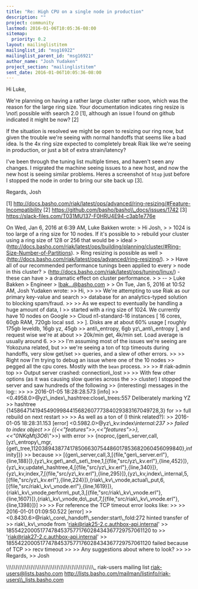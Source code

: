 ```yaml
---
title: "Re: High CPU on a single node in production"
description: ""
project: community
lastmod: 2016-01-06T10:05:36-08:00
sitemap:
  priority: 0.2
layout: mailinglistitem
mailinglist_id: "msg16922"
mailinglist_parent_id: "msg16921"
author_name: "Josh Yudaken"
project_section: "mailinglistitem"
sent_date: 2016-01-06T10:05:36-08:00
---
```



Hi Luke,

We're planning on having a rather large cluster rather soon, which was
the reason for the large ring size. Your documentation indicates ring
resize is \\*not\\* possible with search 2.0 [1], although an issue I
found on github indicated it might be now? [2]

If the situation is resolved we might be open to resizing our ring
now, but given the trouble we're seeing with normal handoffs that
seems like a bad idea. Is the 4x ring size expected to completely
break Riak like we're seeing in production, or just a bit of extra
strain/latency?

I've been through the tuning list multiple times, and haven't seen any
changes. I migrated the machine seeing issues to a new host, and now
the new host is seeing similar problems. Heres a screenshot of `htop`
just before I stopped the node in order to bring our site back up [3].

Regards,
Josh

[1] 
http://docs.basho.com/riak/latest/ops/advanced/ring-resizing/#Feature-Incompatibility
[2] https://github.com/basho/basho\\_docs/issues/1742
[3] https://slack-files.com/T031MU137-F0HRU4E94-c3ab1e776e

On Wed, Jan 6, 2016 at 6:39 AM, Luke Bakken  wrote:
&gt; Hi Josh,
&gt;
&gt; 1024 is too large of a ring size for 10 nodes. If it's possible to
&gt; rebuild your cluster using a ring size of 128 or 256 that would be
&gt; ideal 
&gt; (http://docs.basho.com/riak/latest/ops/building/planning/cluster/#Ring-Size-Number-of-Partitions).
&gt; Ring resizing is possible as well
&gt; (http://docs.basho.com/riak/latest/ops/advanced/ring-resizing/).
&gt;
&gt; Have all of our recommended performance tunings been applied to every
&gt; node in this cluster?
&gt; (http://docs.basho.com/riak/latest/ops/tuning/linux/) - these can have
&gt; a dramatic effect on cluster performance.
&gt;
&gt; --
&gt; Luke Bakken
&gt; Engineer
&gt; lbak...@basho.com
&gt;
&gt; On Tue, Jan 5, 2016 at 10:52 AM, Josh Yudaken  wrote:
&gt;&gt; Hi,
&gt;&gt;
&gt;&gt; We're attempting to use Riak as our primary key-value and search
&gt;&gt; database for an analytics-typed solution to blocking spam/fraud.
&gt;&gt;
&gt;&gt; As we expect to eventually be handling a huge amount of data, I
&gt;&gt; started with a ring size of 1024. We currently have 10 nodes on Google
&gt;&gt; Cloud n1-standard-16 instances [ 16 cores, 60gb RAM, 720gb local ssd.
&gt;&gt; ]. Disks are at about 60% usage [ roughly 175gb leveldb, 16gb yz, 45gb
&gt;&gt; anti\\_entropy, 6gb yz\\_anti\\_entropy ], and request wise we're at about
&gt;&gt; 20k/min get, 4k/min set. Load average is usually around 6.
&gt;&gt;
&gt;&gt; I'm assuming most of the issues we're seeing are Yokozuna related, but
&gt;&gt; we're seeing a ton of tcp timeouts during handoffs, very slow get/set
&gt;&gt; queries, and a slew of other errors.
&gt;&gt;
&gt;&gt; Right now I'm trying to debug an issue where one of the 10 nodes
&gt;&gt; pegged all the cpu cores. Mostly with the `bean` process.
&gt;&gt;
&gt;&gt; # riak-admin top
&gt;&gt; Output server crashed: connection\\_lost
&gt;&gt;
&gt;&gt; With few other options (as it was causing slow queries across the
&gt;&gt; cluster) I stopped the server and saw hundreds of the following
&gt;&gt; (interesting) messages in the log::
&gt;&gt;
&gt;&gt; 2016-01-05 18:28:28.573 [info]
&gt;&gt; &lt;0.4958.0&gt;@yz\\_index\\_hashtree:close\\_trees:557 Deliberately marking YZ
&gt;&gt; hashtree {1458647141945490998441568260777384029383167049728,3} for
&gt;&gt; full rebuild on next restart
&gt;&gt;
&gt;&gt; As well as a ton of (I think related?):
&gt;&gt; 2016-01-05 18:28:31.153 [error] &lt;0.5982.0&gt;@yz\\_kv:index\\_internal:237
&gt;&gt; failed to index object
&gt;&gt; {{&lt;&lt;"features"&gt;&gt;,&lt;&lt;"features"&gt;&gt;},&lt;&lt;"0NKqMtj3O6\\_"&gt;&gt;} with error
&gt;&gt; {noproc,{gen\\_server,call,[yz\\_entropy\\_mgr,{get\\_tree,1120389438774178506630754486017853682060456099840},infinity]}}
&gt;&gt; because 
&gt;&gt; [{gen\\_server,call,3,[{file,"gen\\_server.erl"},{line,188}]},{yz\\_kv,get\\_and\\_set\\_tree,1,[{file,"src/yz\\_kv.erl"},{line,452}]},{yz\\_kv,update\\_hashtree,4,[{file,"src/yz\\_kv.erl"},{line,340}]},{yz\\_kv,index,7,[{file,"src/yz\\_kv.erl"},{line,295}]},{yz\\_kv,index\\_internal,5,[{file,"src/yz\\_kv.erl"},{line,224}]},{riak\\_kv\\_vnode,actual\\_put,6,[{file,"src/riak\\_kv\\_vnode.erl"},{line,1619}]},{riak\\_kv\\_vnode,perform\\_put,3,[{file,"src/riak\\_kv\\_vnode.erl"},{line,1607}]},{riak\\_kv\\_vnode,do\\_put,7,[{file,"src/riak\\_kv\\_vnode.erl"},{line,1398}]}]
&gt;&gt;
&gt;&gt; For reference the TCP timeout error looks like:
&gt;&gt;
&gt;&gt; 2016-01-01 01:09:50.522 [error]
&gt;&gt; &lt;0.8430.6&gt;@riak\\_core\\_handoff\\_sender:start\\_fold:272 hinted transfer of
&gt;&gt; riak\\_kv\\_vnode from 'riak@riak25-2.c.authbox-api.internal'
&gt;&gt; 185542200051774784537577176028434367729757061120 to
&gt;&gt; 'riak@riak27-2.c.authbox-api.internal'
&gt;&gt; 185542200051774784537577176028434367729757061120 failed because of TCP
&gt;&gt; recv timeout
&gt;&gt;
&gt;&gt; Any suggestions about where to look?
&gt;&gt;
&gt;&gt; Regards,
&gt;&gt; Josh

\\_\\_\\_\\_\\_\\_\\_\\_\\_\\_\\_\\_\\_\\_\\_\\_\\_\\_\\_\\_\\_\\_\\_\\_\\_\\_\\_\\_\\_\\_\\_\\_\\_\\_\\_\\_\\_\\_\\_\\_\\_\\_\\_\\_\\_\\_\\_
riak-users mailing list
riak-users@lists.basho.com
http://lists.basho.com/mailman/listinfo/riak-users\\_lists.basho.com


